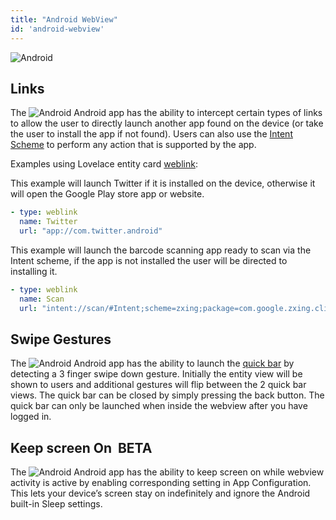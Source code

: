 ```yaml
---
title: "Android WebView"
id: 'android-webview'
---
```



![Android](/assets/android.svg)

## Links

The ![Android](/assets/android.svg) Android app has the ability to intercept certain types of links to allow the user to directly launch another app found on the device (or take the user to install the app if not found). Users can also use the [Intent Scheme](https://developer.chrome.com/docs/multidevice/android/intents/#syntax) to perform any action that is supported by the app.

Examples using Lovelace entity card [weblink](https://www.home-assistant.io/lovelace/entities/#weblink):

This example will launch Twitter if it is installed on the device, otherwise it will open the Google Play store app or website.
```yaml
- type: weblink
  name: Twitter
  url: "app://com.twitter.android"
```

This example will launch the barcode scanning app ready to scan via the Intent scheme, if the app is not installed the user will be directed to installing it.
```yaml
- type: weblink
  name: Scan
  url: "intent://scan/#Intent;scheme=zxing;package=com.google.zxing.client.android;end"
```

## Swipe Gestures

The ![Android](/assets/android.svg) Android app has the ability to launch the [quick bar](https://www.home-assistant.io/docs/tools/quick-bar/) by detecting a 3 finger swipe down gesture. Initially the entity view will be shown to users and additional gestures will flip between the 2 quick bar views. The quick bar can be closed by simply pressing the back button. The quick bar can only be launched when inside the webview after you have logged in.

## Keep screen On &nbsp;<span class="beta">BETA</span><br />
The ![Android](/assets/android.svg) Android app has the ability to keep screen on while webview activity is active by enabling corresponding setting in App Configuration. This lets your device’s screen stay on indefinitely and ignore the Android built-in Sleep settings.
